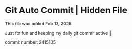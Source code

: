 # Git Auto Commit | Hidden File

This file was added Feb 12, 2025

Just for fun and keeping my daily git commit active 🤪

commit number: 2415105
